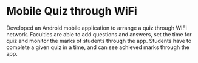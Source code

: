 # Mobile Quiz through WiFi

Developed an Android mobile application to arrange a quiz through WiFi network. Faculties are able to add questions and answers, set the time for quiz and monitor the marks of students through the app. Students have to complete a given quiz in a time, and can see achieved marks through the app. 
